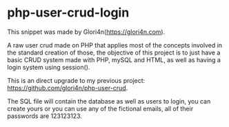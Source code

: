 # php-user-crud-login
This snippet was made by Glori4n(https://glori4n.com).

A raw user crud made on PHP that applies most of the concepts involved in the standard creation of those, the objective of this project is to just have a basic CRUD system made with PHP, mySQL and HTML, as well as having a login system using session().

This is an direct upgrade to my previous project: https://github.com/glori4n/php-user-crud.

The SQL file will contain the database as well as users to login, you can create yours or you can use any of the fictional emails, all of their passwords are 123123123.